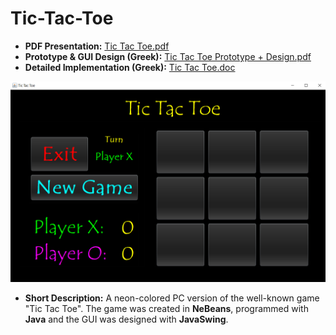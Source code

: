 # Tic-Tac-Toe
- **PDF Presentation:** [Tic Tac Toe.pdf](https://drive.google.com/file/d/1kMALYqhMI92c4mv7dYavA7wG9njj7VzZ/view) 
- **Prototype & GUI Design (Greek):** [Tic Tac Toe Prototype + Design.pdf](https://drive.google.com/file/d/1HFUzeubUs8jgrqVNMCbdwAQyKXSBesvn/view?usp=sharing) 
- **Detailed Implementation (Greek):** [Tic Tac Toe.doc](https://docs.google.com/document/d/1UVQnFbjzsuxP46fCIExRuU_YT4fK58z0/edit?usp=sharing&ouid=114041209662107631365&rtpof=true&sd=true) 

<img src="Images/GUI-Design.png" width="800">

- **Short Description:** A neon-colored PC version of the well-known game "Tic Tac Toe". The game was created in **NeBeans**, programmed with **Java** and the GUI was designed with **JavaSwing**.
